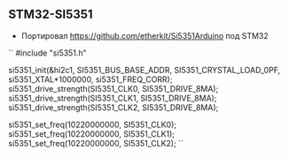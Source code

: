 ## STM32-SI5351

* Портировал https://github.com/etherkit/Si5351Arduino под STM32

``
  #include "si5351.h"

  si5351_init(&hi2c1, SI5351_BUS_BASE_ADDR, SI5351_CRYSTAL_LOAD_0PF, si5351_XTAL*1000000, si5351_FREQ_CORR);
  si5351_drive_strength(SI5351_CLK0, SI5351_DRIVE_8MA);
  si5351_drive_strength(SI5351_CLK1, SI5351_DRIVE_8MA);
  si5351_drive_strength(SI5351_CLK2, SI5351_DRIVE_8MA);
  
  si5351_set_freq(10220000000, SI5351_CLK0);
  si5351_set_freq(10220000000, SI5351_CLK1);
  si5351_set_freq(10220000000, SI5351_CLK2);
``